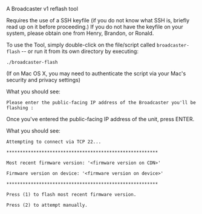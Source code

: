 A Broadcaster v1 reflash tool

Requires the use of a SSH keyfile (if you do not know what SSH is, briefly read up on it before proceeding.)
If you do not have the keyfile on your system, please obtain one from Henry, Brandon, or Ronald.

To use the Tool, simply double-click on the file/script called `broadcaster-flash` -- or run it from its own directory by executing:


`./broadcaster-flash`

(If on Mac OS X, you may need to authenticate the script via your Mac's security and privacy settings)

What you should see:

`Please enter the public-facing IP address of the Broadcaster you'll be flashing :`

Once you've entered the public-facing IP address of the unit, press ENTER.

What you should see:

`Attempting to connect via TCP 22...`

`********************************************************`

`Most recent firmware version: '<firmware version on CDN>'`

`Firmware version on device: '<firmware version on device>'`

`********************************************************`

`Press (1) to flash most recent firmware version.`

`Press (2) to attempt manually.`
